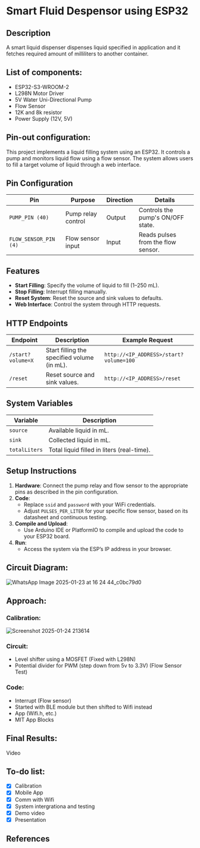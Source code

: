 # Smart Fluid Despensor using ESP32

## Description
A smart liquid dispenser dispenses liquid specified in application and it fetches required amount of milliliters to another container.

## List of components:
- ESP32-S3-WROOM-2
- L298N Motor Driver
- 5V Water Uni-Directional Pump
- Flow Sensor
- 12K and 8k resistor
- Power Supply (12V, 5V)

## Pin-out configuration:

This project implements a liquid filling system using an ESP32. It controls a pump and monitors liquid flow using a flow sensor. The system allows users to fill a target volume of liquid through a web interface.

## Pin Configuration

| **Pin**              | **Purpose**                     | **Direction** | **Details**                                      |
|-----------------------|---------------------------------|---------------|-------------------------------------------------|
| `PUMP_PIN (40)`       | Pump relay control             | Output        | Controls the pump's ON/OFF state.              |
| `FLOW_SENSOR_PIN (4)` | Flow sensor input              | Input         | Reads pulses from the flow sensor.             |

## Features
- **Start Filling**: Specify the volume of liquid to fill (1–250 mL).
- **Stop Filling**: Interrupt filling manually.
- **Reset System**: Reset the source and sink values to defaults.
- **Web Interface**: Control the system through HTTP requests.

## HTTP Endpoints

| **Endpoint**         | **Description**                                | **Example Request**              |
|-----------------------|-----------------------------------------------|----------------------------------|
| `/start?volume=X`     | Start filling the specified volume (in mL).   | `http://<IP_ADDRESS>/start?volume=100` |
| `/reset`              | Reset source and sink values.                 | `http://<IP_ADDRESS>/reset`      |

## System Variables

| **Variable**          | **Description**                                |
|-----------------------|-----------------------------------------------|
| `source`              | Available liquid in mL.                       |
| `sink`                | Collected liquid in mL.                       |
| `totalLiters`         | Total liquid filled in liters (real-time).     |

## Setup Instructions
1. **Hardware**: Connect the pump relay and flow sensor to the appropriate pins as described in the pin configuration.
2. **Code**:
   - Replace `ssid` and `password` with your WiFi credentials.
   - Adjust `PULSES_PER_LITER` for your specific flow sensor, based on its datasheet and continuous testing.
3. **Compile and Upload**:
   - Use Arduino IDE or PlatformIO to compile and upload the code to your ESP32 board.
4. **Run**:
   - Access the system via the ESP’s IP address in your browser.

## Circuit Diagram:
![WhatsApp Image 2025-01-23 at 16 24 44_c0bc79d0](https://github.com/user-attachments/assets/febd2995-a222-4754-806d-06a7e1062639)


## Approach:
### Calibration:
![Screenshot 2025-01-24 213614](https://github.com/user-attachments/assets/e621dc3b-4924-4070-89d4-34c3c32594ca)

### Circuit:
- Level shifter using a MOSFET (Fixed with L298N) 
- Potential divider for PWM (step down from 5v to 3.3V) (Flow Sensor Test)

### Code:
- Interrupt (Flow sensor)
- Started with BLE module but then shifted to Wifi instead
- App (Wifi.h, etc.)
- MIT App Blocks

## Final Results:
Video


## To-do list:
- [x] Calibration
- [x] Mobile App  
- [x] Comm with Wifi
- [x] System intergrationa and testing
- [x] Demo video 
- [x] Presentation

## References
